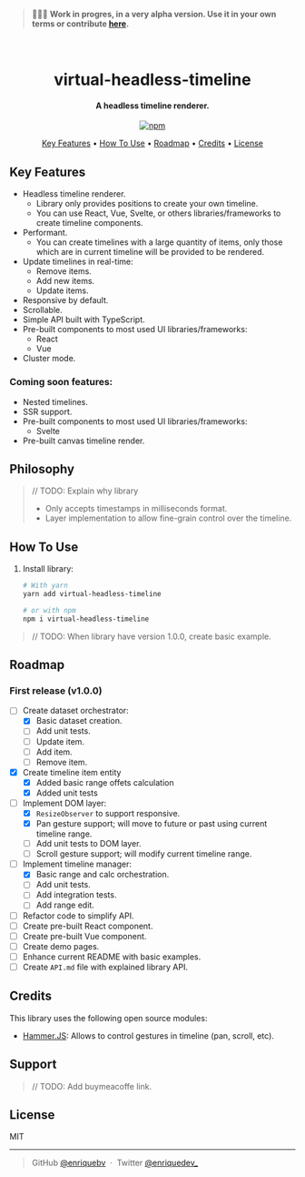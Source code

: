 > 👷🏼‍♂️ **Work in progres, in a very alpha version. Use it in your own terms or contribute [here](https://github.com/enriquebv/virtual-headless-timeline).**

<h1 align="center">
  <br>
  virtual-headless-timeline
  <br>
</h1>

<h4 align="center">A headless timeline renderer.</h4>

<p align="center">
  <a href="https://badge.fury.io/js/virtual-headless-timeline">
    <img src="https://badge.fury.io/js/virtual-headless-timeline.svg" alt="npm">
  </a>
</p>

<p align="center">
  <a href="#key-features">Key Features</a> •
  <a href="#how-to-use">How To Use</a> •
  <a href="#roadmap">Roadmap</a> •
  <a href="#credits">Credits</a> •
  <a href="#license">License</a>
</p>

## Key Features

- Headless timeline renderer.
  - Library only provides positions to create your own timeline.
  - You can use React, Vue, Svelte, or others libraries/frameworks to create timeline components.
- Performant.
  - You can create timelines with a large quantity of items, only those which are in current timeline will be provided to be rendered.
- Update timelines in real-time:
  - Remove items.
  - Add new items.
  - Update items.
- Responsive by default.
- Scrollable.
- Simple API built with TypeScript.
- Pre-built components to most used UI libraries/frameworks:
  - React
  - Vue
- Cluster mode.

### Coming soon features:

- Nested timelines.
- SSR support.
- Pre-built components to most used UI libraries/frameworks:
  - Svelte
- Pre-built canvas timeline render.

## Philosophy

> // TODO: Explain why library
>
> - Only accepts timestamps in milliseconds format.
> - Layer implementation to allow fine-grain control over the timeline.

## How To Use

1. Install library:

   ```bash
   # With yarn
   yarn add virtual-headless-timeline

   # or with npm
   npm i virtual-headless-timeline
   ```

> // TODO: When library have version 1.0.0, create basic example.

## Roadmap

### First release (v1.0.0)

- [ ] Create dataset orchestrator:
  - [x] Basic dataset creation.
  - [ ] Add unit tests.
  - [ ] Update item.
  - [ ] Add item.
  - [ ] Remove item.
- [x] Create timeline item entity
  - [x] Added basic range offets calculation
  - [x] Added unit tests
- [ ] Implement DOM layer:
  - [x] `ResizeObserver` to support responsive.
  - [x] Pan gesture support; will move to future or past using current timeline range.
  - [ ] Add unit tests to DOM layer.
  - [ ] Scroll gesture support; will modify current timeline range.
- [ ] Implement timeline manager:
  - [x] Basic range and calc orchestration.
  - [ ] Add unit tests.
  - [ ] Add integration tests.
  - [ ] Add range edit.
- [ ] Refactor code to simplify API.
- [ ] Create pre-built React component.
- [ ] Create pre-built Vue component.
- [ ] Create demo pages.
- [ ] Enhance current README with basic examples.
- [ ] Create `API.md` file with explained library API.

## Credits

This library uses the following open source modules:

- [Hammer.JS](https://github.com/hammerjs/hammer.js): Allows to control gestures in timeline (pan, scroll, etc).

## Support

> // TODO: Add buymeacoffe link.

## License

MIT

---

> GitHub [@enriquebv](https://github.com/enriquebv) &nbsp;&middot;&nbsp;
> Twitter [@enriquedev\_](https://twitter.com/enriquedev_)
